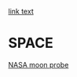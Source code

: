 
<a href="OwenM06.github.io">link text</a>
<h1> SPACE </h1>
<a href="https://m.youtube.com/watch?v=zNpsy6lBPBw&time_continue=10">NASA moon probe</a>
